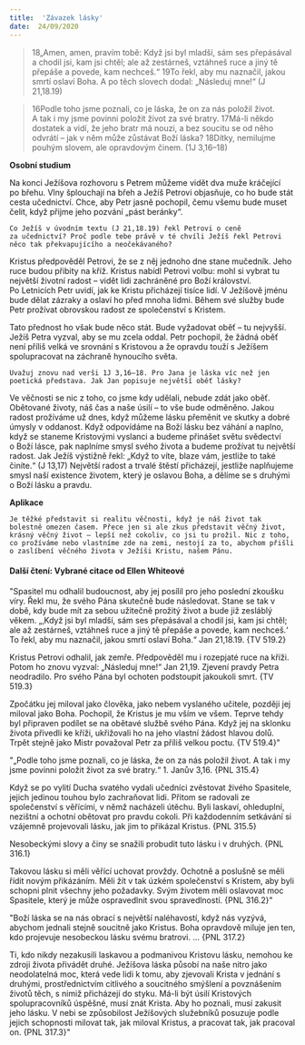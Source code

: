 ```yaml
---
title:  'Závazek lásky'
date:  24/09/2020
---
```


> <p></p>
> 18„Amen, amen, pravím tobě: Když jsi byl mladší, sám ses přepásával a chodil jsi, kam jsi chtěl; ale až zestárneš, vztáhneš ruce a jiný tě přepáše a povede, kam nechceš.“ 19To řekl, aby mu naznačil, jakou smrtí oslaví Boha. A po těch slovech dodal: „Následuj mne!“ (J 21,18.19)

> <p></p>
> 16Podle toho jsme poznali, co je láska, že on za nás položil život. A tak i my jsme povinni položit život za své bratry. 17Má-li někdo dostatek a vidí, že jeho bratr má nouzi, a bez soucitu se od něho odvrátí – jak v něm může zůstávat Boží láska? 18Dítky, nemilujme pouhým slovem, ale opravdovým činem. (1J 3,16–18)

**Osobní studium**

Na konci Ježíšova rozhovoru s Petrem můžeme vidět dva muže kráčející po břehu. Vlny šplouchají na břeh a Ježíš Petrovi objasňuje, co ho bude stát cesta učednictví. Chce, aby Petr jasně pochopil, čemu všemu bude muset čelit, když přijme jeho pozvání „pást beránky“.

`Co Ježíš v úvodním textu (J 21,18.19) řekl Petrovi o ceně za učednictví? Proč podle tebe právě v té chvíli Ježíš řekl Petrovi něco tak překvapujícího a neočekávaného?`

Kristus předpověděl Petrovi, že se z něj jednoho dne stane mučedník. Jeho ruce budou přibity na kříž. Kristus nabídl Petrovi volbu: mohl si vybrat tu největší životní radost – vidět lidi zachráněné pro Boží království. Po Letnicích Petr uvidí, jak ke Kristu přicházejí tisíce lidí. V Ježíšově jménu bude dělat zázraky a oslaví ho před mnoha lidmi. Během své služby bude Petr prožívat obrovskou radost ze společenství s Kristem.

Tato přednost ho však bude něco stát. Bude vyžadovat oběť – tu nejvyšší. Ježíš Petra vyzval, aby se mu zcela oddal. Petr pochopil, že žádná oběť není příliš velká ve srovnání s Kristovou a že opravdu touží s Ježíšem spolupracovat na záchraně hynoucího světa.

`Uvažuj znovu nad verši 1J 3,16–18. Pro Jana je láska víc než jen poetická představa. Jak Jan popisuje největší oběť lásky?`

Ve věčnosti se nic z toho, co jsme kdy udělali, nebude zdát jako oběť. Obětované životy, náš čas a naše úsilí – to vše bude odměněno. Jakou radost prožíváme už dnes, když můžeme lásku přeměnit ve skutky a dobré úmysly v oddanost. Když odpovídáme na Boží lásku bez váhání a naplno, když se staneme Kristovými vyslanci a budeme přinášet světu svědectví o Boží lásce, pak naplníme smysl svého života a budeme prožívat tu největší radost. Jak Ježíš výstižně řekl: „Když to víte, blaze vám, jestliže to také činíte.“ (J 13,17) Největší radost a trvalé štěstí přicházejí, jestliže naplňujeme smysl naší existence životem, který je oslavou Boha, a dělíme se s druhými o Boží lásku a pravdu.

**Aplikace**

`Je těžké představit si realitu věčnosti, když je náš život tak bolestně omezen časem. Přece jen si ale zkus představit věčný život, krásný věčný život – lepší než cokoliv, co jsi tu prožil. Nic z toho, co prožíváme nebo vlastníme zde na zemi, nestojí za to, abychom přišli o zaslíbení věčného života v Ježíši Kristu, našem Pánu.`

#### Další čtení: Vybrané citace od Ellen Whiteové

"Spasitel mu odhalil budoucnost, aby jej posílil pro jeho poslední zkoušku víry. Řekl mu, že svého Pána skutečně bude následovat. Stane se tak v době, kdy bude mít za sebou užitečně prožitý život a bude již zesláblý věkem. „‚Když jsi byl mladší, sám ses přepásával a chodil jsi, kam jsi chtěl; ale až zestárneš, vztáhneš ruce a jiný tě přepáše a povede, kam nechceš.‘ To řekl, aby mu naznačil, jakou smrtí oslaví Boha.“ Jan 21,18.19. {TV 519.2}

Kristus Petrovi odhalil, jak zemře. Předpověděl mu i rozepjaté ruce na kříži. Potom ho znovu vyzval: „Následuj mne!“ Jan 21,19. Zjevení pravdy Petra neodradilo. Pro svého Pána byl ochoten podstoupit jakoukoli smrt. {TV 519.3}

Zpočátku jej miloval jako člověka, jako nebem vyslaného učitele, později jej miloval jako Boha. Pochopil, že Kristus je mu vším ve všem. Teprve tehdy byl připraven podílet se na obětavé službě svého Pána. Když jej na sklonku života přivedli ke kříži, ukřižovali ho na jeho vlastní žádost hlavou dolů. Trpět stejně jako Mistr považoval Petr za příliš velkou poctu. {TV 519.4}"

"„Podle toho jsme poznali, co je láska, že on za nás položil život. A tak i my jsme povinni položit život za své bratry.“ 1. Janův 3,16. {PNL 315.4}

Když se po vylití Ducha svatého vydali učedníci zvěstovat živého Spasitele, jejich jedinou touhou bylo zachraňovat lidi. Přitom se radovali ze společenství s věřícími, v němž nacházeli útěchu. Byli laskaví, ohleduplní, nezištní a ochotní obětovat pro pravdu cokoli. Při každodenním setkávání si vzájemně projevovali lásku, jak jim to přikázal Kristus. {PNL 315.5}

Nesobeckými slovy a činy se snažili probudit tuto lásku i v druhých. {PNL 316.1}

Takovou lásku si měli věřící uchovat provždy. Ochotně a poslušně se měli řídit novým přikázáním. Měli žít v tak úzkém společenství s Kristem, aby byli schopni plnit všechny jeho požadavky. Svým životem měli oslavovat moc Spasitele, který je může ospravedlnit svou spravedlností. {PNL 316.2}"

"Boží láska se na nás obrací s největší naléhavostí, když nás vyzývá, abychom jednali stejně soucitně jako Kristus. Boha opravdově miluje jen ten, kdo projevuje nesobeckou lásku svému bratrovi. ... {PNL 317.2}

Ti, kdo nikdy nezakusili laskavou a podmanivou Kristovu lásku, nemohou ke zdroji života přivádět druhé. Ježíšova láska působí na naše nitro jako neodolatelná moc, která vede lidi k tomu, aby zjevovali Krista v jednání s druhými, prostřednictvím citlivého a soucitného smýšlení a povznášením životů těch, s nimiž přicházejí do styku. Má-li být úsilí Kristových spolupracovníků úspěšné, musí znát Krista. Aby ho poznali, musí zakusit jeho lásku. V nebi se způsobilost Ježíšových služebníků posuzuje podle jejich schopnosti milovat tak, jak miloval Kristus, a pracovat tak, jak pracoval on. {PNL 317.3}"